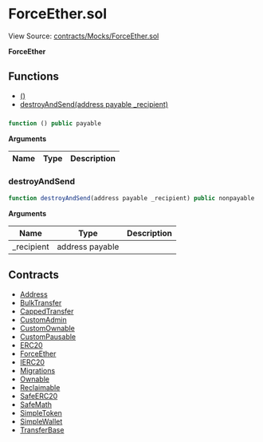 # ForceEther.sol

View Source: [contracts/Mocks/ForceEther.sol](../contracts/Mocks/ForceEther.sol)

**ForceEther**

## Functions

- [()](#)
- [destroyAndSend(address payable _recipient)](#destroyandsend)

### 

```js
function () public payable
```

**Arguments**

| Name        | Type           | Description  |
| ------------- |------------- | -----|

### destroyAndSend

```js
function destroyAndSend(address payable _recipient) public nonpayable
```

**Arguments**

| Name        | Type           | Description  |
| ------------- |------------- | -----|
| _recipient | address payable |  | 

## Contracts

* [Address](Address.md)
* [BulkTransfer](BulkTransfer.md)
* [CappedTransfer](CappedTransfer.md)
* [CustomAdmin](CustomAdmin.md)
* [CustomOwnable](CustomOwnable.md)
* [CustomPausable](CustomPausable.md)
* [ERC20](ERC20.md)
* [ForceEther](ForceEther.md)
* [IERC20](IERC20.md)
* [Migrations](Migrations.md)
* [Ownable](Ownable.md)
* [Reclaimable](Reclaimable.md)
* [SafeERC20](SafeERC20.md)
* [SafeMath](SafeMath.md)
* [SimpleToken](SimpleToken.md)
* [SimpleWallet](SimpleWallet.md)
* [TransferBase](TransferBase.md)
